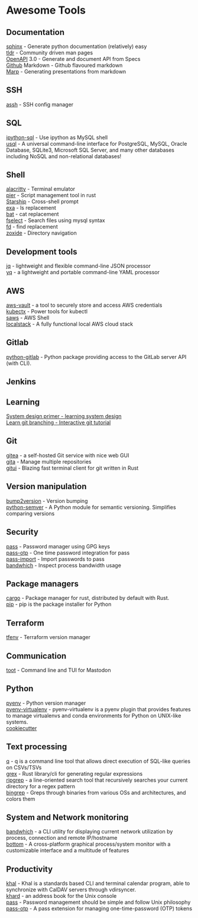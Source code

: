 # Awesome Tools


## Documentation

[sphinx](https://github.com/sphinx-doc/sphinx) - Generate python documentation (relatively) easy  
[tldr](https://github.com/tldr-pages/tldr) - Community driven man pages  
[OpenAPI](https://github.com/OAI/OpenAPI-Specification) 3.0 - Generate and document API from Specs  
[Github](https://guides.github.com/features/mastering-markdown/) Markdown - Github flavoured markdown  
[Marp](https://github.com/marp-team/marp) - Generating presentations from markdown  

## SSH

[assh](https://github.com/moul/assh) - SSH config manager  

## SQL

[ipython-sql](https://github.com/catherinedevlin/ipython-sql) - Use ipython as MySQL shell  
[usql](https://github.com/xo/usql) - A universal command-line interface for PostgreSQL, MySQL, Oracle Database, SQLite3, Microsoft SQL Server, and many other databases including NoSQL and non-relational databases!  

## Shell

[alacritty](https://github.com/alacritty/alacritty) - Terminal emulator  
[pier](https://github.com/pier-cli/pier) - Script management tool in rust  
[Starship](https://github.com/starship/starship) - Cross-shell prompt  
[exa](https://github.com/ogham/exa) - ls replacement  
[bat](https://github.com/sharkdp/bat) - cat replacement  
[fselect](https://github.com/jhspetersson/fselect) - Search files using mysql syntax  
[fd](https://github.com/sharkdp/fd) - find replacement  
[zoxide](https://github.com/ajeetdsouza/zoxide) - Directory navigation  

## Development tools
[jq](https://github.com/stedolan/jq) - lightweight and flexible command-line JSON processor  
[yq](https://github.com/mikefarah/yq) - a lightweight and portable command-line YAML processor  

## AWS
[aws-vault](https://github.com/99designs/aws-vault) - a tool to securely store and access AWS credentials  
[kubectx](https://github.com/ahmetb/kubectx) - Power tools for kubectl  
[saws](https://github.com/donnemartin/saws) - AWS Shell  
[localstack](https://github.com/localstack/localstack) - A fully functional local AWS cloud stack  

## Gitlab
[python-gitlab](https://github.com/python-gitlab/python-gitlab) - Python package providing access to the GitLab server API (with CLI).  

## Jenkins

## Learning
[System design primer - learning system design](https://github.com/donnemartin/system-design-primer)  
[Learn git branching - Interactive git tutorial](https://learngitbranching.js.org/)  

## Git
[gitea](https://github.com/go-gitea/gitea) - a self-hosted Git service with nice web GUI  
[gita](https://github.com/nosarthur/gita) - Manage multiple repositories  
[gitui](https://github.com/extrawurst/gitui) - Blazing fast terminal client for git written in Rust  

## Version manipulation
[bump2version](https://github.com/c4urself/bump2version) - Version bumping  
[python-semver](https://github.com/python-semver/python-semver) - A Python module for semantic versioning. Simplifies comparing versions  

## Security
[pass](https://github.com/zx2c4/password-store) - Password manager using GPG keys  
[pass-otp](https://github.com/tadfisher/pass-otp) - One time password integration for pass  
[pass-import](https://github.com/roddhjav/pass-import) - Import passwords to pass  
[bandwhich](https://github.com/imsnif/bandwhich) - Inspect process bandwidth usage   

## Package managers
[cargo](https://github.com/rust-lang/cargo) - Package manager for rust, distributed by default with Rust.  
[pip](https://github.com/pypa/pip) - pip is the package installer for Python  

## Terraform
[tfenv](https://github.com/tfutils/tfenv) - Terraform version manager  

## Communication
[toot](https://github.com/ihabunek/toot) - Command line and TUI for Mastodon  

## Python
[pyenv](https://github.com/pyenv/pyenv) - Python version manager  
[pyenv-virtualenv](https://github.com/pyenv/pyenv-virtualenv) - pyenv-virtualenv is a pyenv plugin that provides features to manage virtualenvs and conda environments for Python on UNIX-like systems.  
[cookiecutter]()  

## Text processing
[q](https://github.com/harelba/q) - q is a command line tool that allows direct execution of SQL-like queries on CSVs/TSVs  
[grex](https://github.com/pemistahl/grex) - Rust library/cli for generating regular expressions  
[ripgrep](https://github.com/BurntSushi/ripgrep) - a line-oriented search tool that recursively searches your current directory for a regex pattern  
[bingrep](https://github.com/m4b/bingrep) - Greps through binaries from various OSs and architectures, and colors them  

## System and Network monitoring
[bandwhich](https://github.com/imsnif/bandwhich) - a CLI utility for displaying current network utilization by process, connection and remote IP/hostname  
[bottom](https://github.com/ClementTsang/bottom) - A cross-platform graphical process/system monitor with a customizable interface and a multitude of features  

## Productivity
[khal](https://github.com/pimutils/khal) - Khal is a standards based CLI and terminal calendar program, able to synchronize with CalDAV servers through vdirsyncer.  
[khard](https://github.com/scheibler/khard) - an address book for the Unix console  
[pass](https://www.passwordstore.org/) - Password management should be simple and follow Unix philosophy  
[pass-otp](https://github.com/tadfisher/pass-otp) - A pass extension for managing one-time-password (OTP) tokens  
